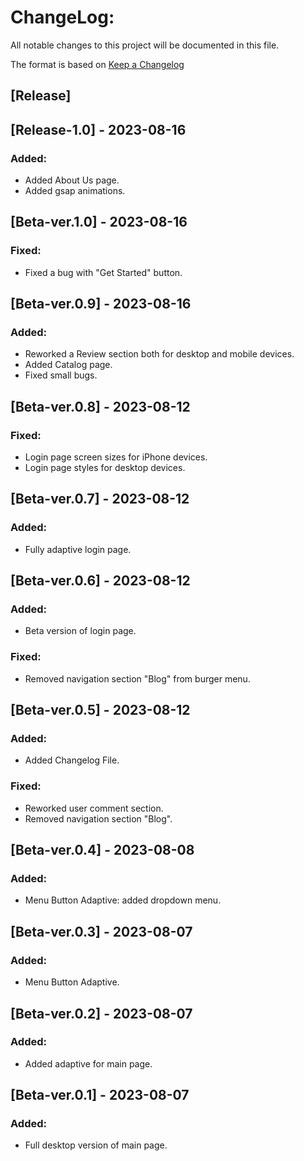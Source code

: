 # ChangeLog:
All notable changes to this project will be documented in this file.

The format is based on [Keep a Changelog](https://keepachangelog.com/en/1.0.0/)

## [Release]

## [Release-1.0] - 2023-08-16
### Added: 
- Added About Us page.
- Added gsap animations.


## [Beta-ver.1.0] - 2023-08-16
### Fixed: 
- Fixed a bug with "Get Started" button.

## [Beta-ver.0.9] - 2023-08-16
### Added: 
- Reworked a Review section both for desktop and mobile devices.
- Added Catalog page.
- Fixed small bugs.


## [Beta-ver.0.8] - 2023-08-12
### Fixed:
- Login page screen sizes for iPhone devices.
- Login page styles for desktop devices.

## [Beta-ver.0.7] - 2023-08-12
### Added:
- Fully adaptive login page.

## [Beta-ver.0.6] - 2023-08-12
### Added:
- Beta version of login page.

### Fixed: 
- Removed navigation section "Blog" from burger menu.

## [Beta-ver.0.5] - 2023-08-12
### Added:
- Added Changelog File.

### Fixed: 
- Reworked user comment section.
- Removed navigation section "Blog".

## [Beta-ver.0.4] - 2023-08-08
### Added:
- Menu Button Adaptive: added dropdown menu.

## [Beta-ver.0.3] - 2023-08-07
### Added:
- Menu Button Adaptive.

## [Beta-ver.0.2] - 2023-08-07
### Added: 
- Added adaptive for main page.

## [Beta-ver.0.1] - 2023-08-07
### Added: 
- Full desktop version of main page.

